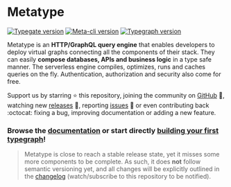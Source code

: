 # Metatype

[![Typegate version](https://ghcr-badge.deta.dev/metatypedev/typegate/latest_tag?trim=major&label=typegate)](https://github.com/metatypedev/metatype/pkgs/container/typegate)
[![Meta-cli version](https://img.shields.io/github/v/release/metatypedev/metatype?include_prereleases&label=meta-cli)](https://github.com/metatypedev/metatype/releases)
[![Typegraph version](https://img.shields.io/pypi/v/typegraph?label=typegraph)](https://pypi.org/project/typegraph/)

Metatype is an **HTTP/GraphQL query engine** that enables developers to deploy
virtual graphs connecting all the components of their stack. They can easily
**compose databases, APIs and business logic** in a type safe manner. The
serverless engine compiles, optimizes, runs and caches queries on the fly.
Authentication, authorization and security also come for free.

Support us by starring ⭐ this repository, joining the community on
[GitHub](https://github.com/metatypedev/metatype/discussions) 💬, watching new
[releases](https://github.com/metatypedev/metatype/releases) 🔔, reporting
[issues](https://github.com/metatypedev/metatype/issues) 🐛 or even contributing
back :octocat: fixing a bug, improving documentation or adding a new feature.

### Browse the [documentation](https://metatype.dev) or start directly [building your first typegraph](https://metatype.dev/docs/tutorials/getting-started)!

> Metatype is close to reach a stable release state, yet it misses some more
> components to be complete. As such, it does **not** follow semantic versioning
> yet, and all changes will be explicitly outlined in the
> [changelog](https://github.com/metatypedev/metatype/releases) (watch/subscribe
> to this repository to be notified).
